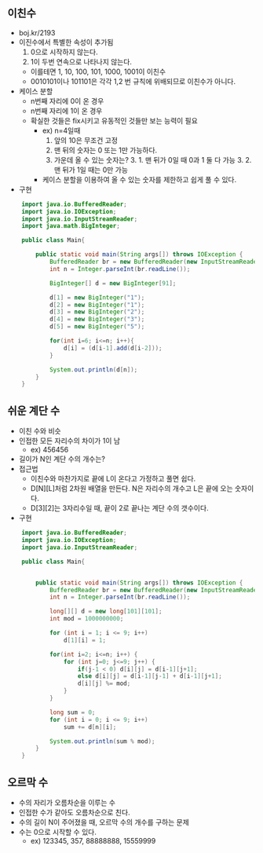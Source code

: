 ## 이친수
- boj.kr/2193
- 이진수에서 특별한 속성이 추가됨
	1. 0으로 시작하지 않는다.
    2. 1이 두번 연속으로 나타나지 않는다.
	- 이를테면 1, 10, 100, 101, 1000, 1001이 이친수
    - 0010101이나 101101은 각각 1,2 번 규칙에 위배되므로 이친수가 아니다.
- 케이스 분할
	- n번째 자리에 0이 온 경우
    - n번째 자리에 1이 온 경우
    - 확실한 것들은 fix시키고 유동적인 것들만 보는 능력이 필요
    	- ex) n=4일때
        	1. 앞의 10은 무조건 고정
            2. 맨 뒤의 숫자는 0 또는 1만 가능하다.
           	3. 가운데 올 수 있는 숫자는?
            	3. 1. 맨 뒤가 0일 때 0과 1 둘 다 가능
                3. 2. 맨 뒤가 1일 때는 0만 가능
        - 케이스 분할을 이용하여 올 수 있는 숫자를 제한하고 쉽게 풀 수 있다.
- 구현
```java
    import java.io.BufferedReader;
    import java.io.IOException;
    import java.io.InputStreamReader;
    import java.math.BigInteger;

    public class Main{

        public static void main(String args[]) throws IOException {
            BufferedReader br = new BufferedReader(new InputStreamReader(System.in));
            int n = Integer.parseInt(br.readLine());

            BigInteger[] d = new BigInteger[91];

            d[1] = new BigInteger("1");
            d[2] = new BigInteger("1");
            d[3] = new BigInteger("2");
            d[4] = new BigInteger("3");
            d[5] = new BigInteger("5");

            for(int i=6; i<=n; i++){
                d[i] = (d[i-1].add(d[i-2]));
            }

            System.out.println(d[n]);
        }
    }
```

## 쉬운 계단 수
- 이친 수와 비슷
- 인접한 모든 자리수의 차이가 1이 남
	- ex) 456456
- 길이가 N인 계단 수의 개수는?
- 접근법
	- 이친수와 마찬가지로 끝에 L이 온다고 가정하고 풀면 쉽다.
    - D[N][L]처럼 2차원 배열을 만든다. N은 자리수의 개수고 L은 끝에 오는 숫자이다.
    - D[3][2]는 3자리수일 때, 끝이 2로 끝나는 계단 수의 갯수이다.
- 구현
```java
    import java.io.BufferedReader;
    import java.io.IOException;
    import java.io.InputStreamReader;

    public class Main{


        public static void main(String args[]) throws IOException {
            BufferedReader br = new BufferedReader(new InputStreamReader(System.in));
            int n = Integer.parseInt(br.readLine());

            long[][] d = new long[101][101];
            int mod = 1000000000;

            for (int i = 1; i <= 9; i++)
                d[1][i] = 1;

            for(int i=2; i<=n; i++) {
                for (int j=0; j<=9; j++) {
                    if(j-1 < 0) d[i][j] = d[i-1][j+1];
                    else d[i][j] = d[i-1][j-1] + d[i-1][j+1];
                    d[i][j] %= mod;
                }
            }

            long sum = 0;
            for (int i = 0; i <= 9; i++)
                sum += d[n][i];

            System.out.println(sum % mod);
        }
    }
```

## 오르막 수
- 수의 자리가 오름차순을 이루는 수
- 인접한 수가 같아도 오름차순으로 친다.
- 수의 길이 N이 주어졌을 때, 오르막 수의 개수를 구하는 문제
- 수는 0으로 시작할 수 있다.
	- ex) 123345, 357, 88888888, 15559999
